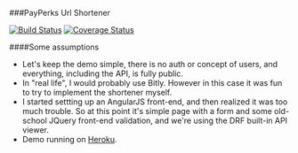 ###PayPerks Url Shortener

[![Build Status](https://travis-ci.org/gterzian/payperks_demo.svg?branch=master)](https://travis-ci.org/gterzian/payperks_demo)
[![Coverage Status](https://coveralls.io/repos/gterzian/payperks_demo/badge.svg?branch=master)](https://coveralls.io/r/gterzian/payperks_demo?branch=master)

####Some assumptions
* Let's keep the demo simple, there is no auth or concept of users, and everything, including the API, is fully public.
* In "real life", I would probably use Bitly. However in this case it was fun to try to implement the shortener myself.
* I started settting up an AngularJS front-end, and then realized it was too much trouble. So at this point it's simple page with a form and some old-school JQuery front-end validation, and we're using the DRF built-in API viewer. 
* Demo running on [Heroku](https://powerful-citadel-2869.herokuapp.com/).